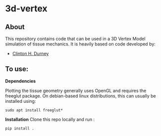 # 3d-vertex

## About
This repository contains code that can be used in a 3D Vertex Model simulation of tissue mechanics. It is heavily based on code developed by:
* [Clinton H. Durney](https://clintondurney.github.io/)

## To use:

__Dependencies__

Plotting the tissue geometry generally uses OpenGL and requires the freeglut package. On debian-based linux distributions, this can usually be installed using:
```
sudo apt install freeglut*
```

__Installation__
Clone this repo locally and run :
```
pip install .
```





